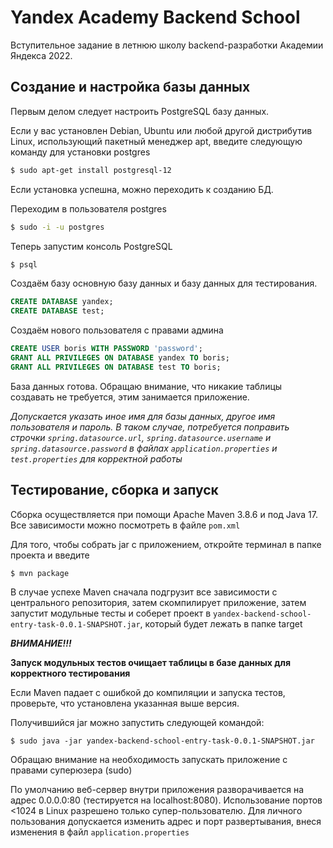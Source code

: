 # Yandex Academy Backend School
Вступительное задание в летнюю школу backend-разработки Академии Яндекса 2022.

## Создание и настройка базы данных

Первым делом следует настроить PostgreSQL базу данных.

Если у вас установлен Debian, Ubuntu или любой другой дистрибутив Linux, 
использующий пакетный менеджер apt, введите следующую команду для установки postgres

```sh
$ sudo apt-get install postgresql-12
```

Если установка успешна, можно переходить к созданию БД.

Переходим в пользователя postgres

```sh
$ sudo -i -u postgres
```

Теперь запустим консоль PostgreSQL

```sh
$ psql
```

Создаём базу основную базу данных и базу данных для тестирования.

```sql
CREATE DATABASE yandex;
CREATE DATABASE test;
```

Создаём нового пользователя с правами админа

```sql
CREATE USER boris WITH PASSWORD 'password';
GRANT ALL PRIVILEGES ON DATABASE yandex TO boris;
GRANT ALL PRIVILEGES ON DATABASE test TO boris;
```

База данных готова. Обращаю внимание, что никакие таблицы создавать не требуется, этим занимается приложение.

*Допускается указать иное имя для базы данных, другое имя пользователя и пароль. В таком случае, потребуется поправить 
строчки `spring.datasource.url`, `spring.datasource.username` и `spring.datasource.password` в файлах ``application.properties`` 
и ``test.properties`` для корректной работы*

## Тестирование, сборка и запуск
Сборка осуществляется при помощи Apache Maven 3.8.6 и под Java 17.
Все зависимости можно посмотреть в файле `pom.xml`

Для того, чтобы собрать jar с приложением, откройте терминал в папке проекта и введите

```sh
$ mvn package
```

В случае успехе Maven сначала подгрузит все зависимости с центрального репозитория, затем скомпилирует приложение, затем запустит модульные тесты и соберет проект
в `yandex-backend-school-entry-task-0.0.1-SNAPSHOT.jar`, который будет лежать в папке target

***ВНИМАНИЕ!!!***

**Запуск модульных тестов очищает таблицы в базе данных для корректного тестирования**

Если Maven падает с ошибкой до компиляции и запуска тестов, проверьте, что установлена указанная выше версия.

Получившийся jar можно запустить следующей командой:

```shell
$ sudo java -jar yandex-backend-school-entry-task-0.0.1-SNAPSHOT.jar
```

Обращаю внимание на необходимость запускать приложение с правами суперюзера (sudo)

По умолчанию веб-сервер внутри приложения разворачивается на адрес 0.0.0.0:80 (тестируется на localhost:8080).
Использование портов <1024 в Linux разрешено только супер-пользователю.
Для личного пользования допускается изменить адрес и порт развертывания, внеся изменения в файл 
`application.properties`







